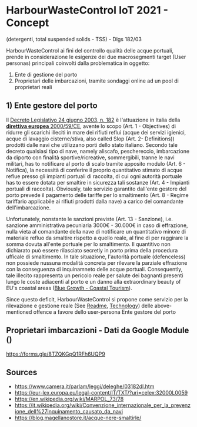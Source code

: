 # HarbourWasteControl IoT 2021 - Concept


(detergenti, total suspended solids - TSS) - Dlgs 182/03

HarbourWasteControl ai fini del controllo qualità delle acque portuali, prende in considerazione le esigenze dei due macrosegmenti target (User personas) principali coinvolti dalla problematica in oggetto:
1. Ente di gestione del porto 
2. Proprietari delle imbarcazioni, tramite sondaggi online ad un pool di proprietari reali  

## 1) Ente gestore del porto
Il [Decreto Legislativo 24 giugno 2003, n. 182](https://www.camera.it/parlam/leggi/deleghe/03182dl.htm) è l'attuazione in Italia della [**direttiva europea** 2000/59/CE](https://eur-lex.europa.eu/legal-content/IT/TXT/?uri=celex:32000L0059), avente lo scopo (Art. 1 - Objectives) di ridurre gli scarichi illeciti in mare dei rifiuti reflui (acque dei servizi igienici, acque di lavaggio cisterne/stiva, also called Slop (Art. 2- Definitions)) prodotti dalle navi che utilizzano porti dello stato italiano. 
Secondo tale decreto qualsiasi tipo di nave, namely aliscafo, peschereccio, imbarcazione da diporto con finalità sportive/ricreative, sommergibili, tranne le navi militari, has to notificare al porto di scalo tramite apposito modulo (Art. 6 - Notifica), la necessità di conferire il proprio quantitativo stimato di acque reflue presso gli impianti portuali di raccolta, di cui ogni autorità portuale has to essere dotata per smaltire in sicurezza tali sostanze (Art. 4 - Impianti portuali di raccolta). Obviously, tale servizio garantito dall'ente gestore del porto prevede il pagamento delle tariffe per lo smaltimento (Art. 8 - Regime tariffario applicabile ai rifiuti prodotti dalla nave) a carico del comandante dell'imbarcazione. 

Unfortunately, nonstante le sanzioni previste (Art. 13 - Sanzione), i.e. sanzione amministrativa pecuniaria 3000€ - 30.000€ in caso di effrazione, nulla vieta al comandante della nave di notificare un quantitativo minore di materiale refluo da smaltire rispetto a quello reale, al fine di per raggirare la somma dovuta all'ente portuale per lo smaltimento. Il quantitivo non dichiarato può essere rilasciato secretly in porto prima della procedura ufficale di smaltimento.
In tale situazione, l'autorità portuale (defenceless) non possiede nussuna modalità concreta per rilevare la parziale effrazione con la conseguenza di inquinamneto delle acque portuali. Consequently, tale illecito rappresenta un pericolo reale per salute dei bagnanti presenti lungo le coste adiacenti al porto e un danno alla extraordinary beauty of EU's coastal areas ([Blue Growth - Coastal Tourism](https://ec.europa.eu/maritimeaffairs/policy/coastal_tourism)). 

Since questo deficit, HarbourWasteControl si propone come servizio per la rilevazione e gestione reale (See [Readme](/README.md), [Technology](/Technology.md)) delle above-mentioned offence a favore dello user-persona Ente gestore del porto 

## Proprietari imbarcazioni - Dati da Google Module ()
https://forms.gle/8TZQKGpQ1RFh6UQP9

## Sources
- https://www.camera.it/parlam/leggi/deleghe/03182dl.htm
- https://eur-lex.europa.eu/legal-content/IT/TXT/?uri=celex:32000L0059
- https://en.wikipedia.org/wiki/MARPOL_73/78
- https://it.wikipedia.org/wiki/Convenzione_internazionale_per_la_prevenzione_dell%27inquinamento_causato_da_navi
- https://blog.magellanostore.it/acque-nere-smaltirle/
 


